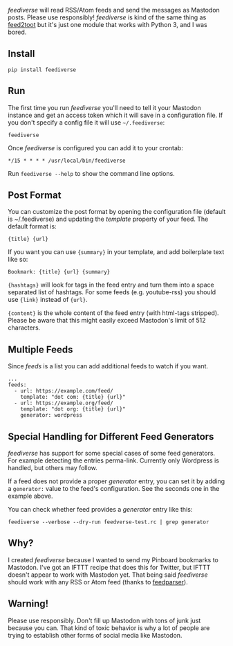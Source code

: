 *feediverse* will read RSS/Atom feeds and send the messages as Mastodon posts.
Please use responsibly! *feediverse* is kind of the same thing as [feed2toot]
but it's just one module that works with Python 3, and I was bored.

## Install

    pip install feediverse

## Run

The first time you run *feediverse* you'll need to tell it your Mastodon
instance and get an access token which it will save in a configuration file. If
you don't specify a config file it will use `~/.feediverse`:

    feediverse

Once *feediverse* is configured you can add it to your crontab:

    */15 * * * * /usr/local/bin/feediverse    

Run `feediverse --help` to show the command line options.


## Post Format

You can customize the post format by opening the configuration file (default is
~/.feediverse) and updating the *template* property of your feed. The default
format is:

    {title} {url}

If you want you can use `{summary}` in your template, and add boilerplate text
like so:

    Bookmark: {title} {url} {summary}

`{hashtags}` will look for tags in the feed entry and turn them into a space
separated list of hashtags. For some feeds (e.g. youtube-rss) you should use `{link}` instead of `{url}`.

`{content}` is the whole content of the feed entry (with html-tags
stripped). Please be aware that this might easily exceed Mastodon's
limit of 512 characters.


## Multiple Feeds

Since *feeds* is a list you can add additional feeds to watch if you want.

    ...
    feeds:
      - url: https://example.com/feed/
        template: "dot com: {title} {url}"
      - url: https://example.org/feed/
        template: "dot org: {title} {url}"
        generator: wordpress


## Special Handling for Different Feed Generators

*feediverse* has support for some special cases of some feed
generators. For example detecting the entries perma-link. Currently
only Wordpress is handled, but others may follow.

If a feed does not provide a proper *generator* entry, you can set it
by adding a `generator:` value to the feed's configuration. See the
seconds one in the example above.

You can check whether feed provides a *generator* entry like this:

    feediverse --verbose --dry-run feedverse-test.rc | grep generator

## Why?

I created *feediverse* because I wanted to send my Pinboard bookmarks to
Mastodon.  I've got an IFTTT recipe that does this for Twitter, but IFTTT
doesn't appear to work with Mastodon yet. That being said *feediverse* should
work with any RSS or Atom feed (thanks to [feedparser]).

## Warning!

Please use responsibly. Don't fill up Mastodon with tons of junk just because
you can. That kind of toxic behavior is why a lot of people are trying to
establish other forms of social media like Mastodon.

[feed2toot]: https://gitlab.com/chaica/feed2toot/
[feedparser]: http://feedparser.org/

